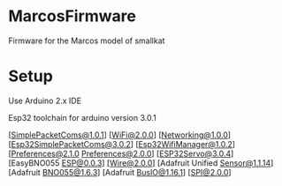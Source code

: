 # MarcosFirmware

Firmware for the Marcos model of smallkat

# Setup

Use Arduino 2.x IDE

Esp32 toolchain for arduino version 3.0.1


[SimplePacketComs@1.0.1]
[WiFi@2.0.0]
[Networking@1.0.0]
[Esp32SimplePacketComs@3.0.2]
[Esp32WifiManager@1.0.2]
[Preferences@2.1.0 Preferences@2.0.0]
[ESP32Servo@3.0.4]
[EasyBNO055 ESP@0.0.3]
[Wire@2.0.0]
[Adafruit Unified Sensor@1.1.14]
[Adafruit BNO055@1.6.3]
[Adafruit BusIO@1.16.1]
[SPI@2.0.0]